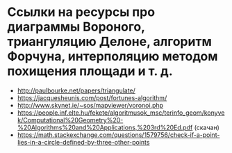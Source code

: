 # Ссылки на ресурсы про диаграммы Вороного, триангуляцию Делоне, алгоритм Форчуна, интерполяцию методом похищения площади и т. д.

* http://paulbourke.net/papers/triangulate/
* https://jacquesheunis.com/post/fortunes-algorithm/
* http://www.skynet.ie/~sos/mapviewer/voronoi.php
* https://people.inf.elte.hu/fekete/algoritmusok_msc/terinfo_geom/konyvek/Computational%20Geometry%20-%20Algorithms%20and%20Applications,%203rd%20Ed.pdf (скачан)
* https://math.stackexchange.com/questions/1579756/check-if-a-point-lies-in-a-circle-defined-by-three-other-points
